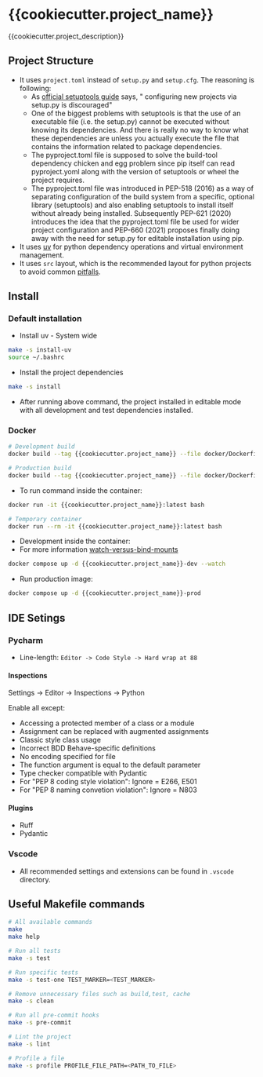 # {{cookiecutter.project_name}}

{{cookiecutter.project_description}}

## Project Structure

- It uses `project.toml` instead of `setup.py` and `setup.cfg`. The reasoning is following:
    - As [official setuptools guide](https://github.com/pypa/setuptools/blob/main/docs/userguide/quickstart.rst) says, " configuring new projects via setup.py is discouraged"
    - One of the biggest problems with setuptools is that the use of an executable file (i.e. the setup.py) cannot be executed without knowing its dependencies. And there is really no way to know what these dependencies are unless you actually execute the file that contains the information related to package dependencies.
    - The pyproject.toml file is supposed to solve the build-tool dependency chicken and egg problem since pip itself can read pyproject.yoml along with the version of setuptools or wheel the project requires.
    - The pyproject.toml file was introduced in PEP-518 (2016) as a way of separating configuration of the build system from a specific, optional library (setuptools) and also enabling setuptools to install itself without already being installed. Subsequently PEP-621 (2020) introduces the idea that the pyproject.toml file be used for wider project configuration and PEP-660 (2021) proposes finally doing away with the need for setup.py for editable installation using pip.
- It uses [uv](https://github.com/astral-sh/uv) for python dependency operations and virtual environment management.
- It uses `src` layout, which is the recommended layout for python projects to avoid common [pitfalls](https://blog.ionelmc.ro/2014/05/25/python-packaging/#the-structure).

## Install

### Default installation

- Install uv - System wide

```bash
make -s install-uv
source ~/.bashrc
```

- Install the project dependencies

```bash
make -s install
```

- After running above command, the project installed in editable mode with all development and test dependencies installed.

### Docker

```bash
# Development build
docker build --tag {{cookiecutter.project_name}} --file docker/Dockerfile --target development .

# Production build
docker build --tag {{cookiecutter.project_name}} --file docker/Dockerfile --target production .
```

- To run command inside the container:

```bash
docker run -it {{cookiecutter.project_name}}:latest bash

# Temporary container
docker run --rm -it {{cookiecutter.project_name}}:latest bash
```

- Development inside the container:
- For more information [watch-versus-bind-mounts](https://docs.docker.com/compose/file-watch/#compose-watch-versus-bind-mounts)

```bash
docker compose up -d {{cookiecutter.project_name}}-dev --watch
```

- Run production image:

```bash
docker compose up -d {{cookiecutter.project_name}}-prod
```

## IDE Setings

### Pycharm

- Line-length: `Editor -> Code Style -> Hard wrap at 88`

#### Inspections

Settings -> Editor -> Inspections -> Python

Enable all except:

- Accessing a protected member of a class or a module
- Assignment can be replaced with augmented assignments
- Classic style class usage
- Incorrect BDD Behave-specific definitions
- No encoding specified for file
- The function argument is equal to the default parameter
- Type checker compatible with Pydantic
- For "PEP 8 coding style violation":
  Ignore = E266, E501
- For "PEP 8 naming convetion violation":
  Ignore = N803

#### Plugins

- Ruff
- Pydantic

### Vscode

- All recommended settings and extensions can be found in `.vscode` directory.

## Useful Makefile commands

```bash
# All available commands
make
make help

# Run all tests
make -s test

# Run specific tests
make -s test-one TEST_MARKER=<TEST_MARKER>

# Remove unnecessary files such as build,test, cache
make -s clean

# Run all pre-commit hooks
make -s pre-commit

# Lint the project
make -s lint

# Profile a file
make -s profile PROFILE_FILE_PATH=<PATH_TO_FILE>
```
